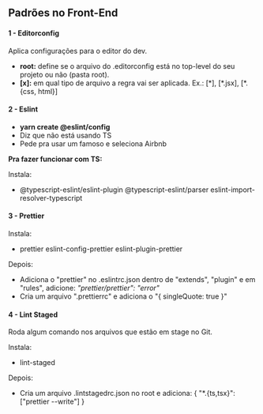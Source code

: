 ## Padrões no Front-End

#### 1 - Editorconfig

Aplica configurações para o editor do dev.

- **root:** define se o arquivo do .editorconfig está no top-level do seu projeto ou não (pasta root).
- **[x]:** em qual tipo de arquivo a regra vai ser aplicada. Ex.: [\*], [\*.jsx], [\*.{css, html}]

#### 2 - Eslint

- **yarn create @eslint/config**
- Diz que não está usando TS
- Pede pra usar um famoso e seleciona Airbnb

**Pra fazer funcionar com TS:**

Instala:

- @typescript-eslint/eslint-plugin @typescript-eslint/parser eslint-import-resolver-typescript

#### 3 - Prettier

Instala:

- prettier eslint-config-prettier eslint-plugin-prettier

Depois:

- Adiciona o "prettier" no .eslintrc.json dentro de "extends", "plugin" e em "rules", adicione:
  _"prettier/prettier": "error"_
- Cria um arquivo ".prettierrc" e adiciona o "{ singleQuote: true }"

#### 4 - Lint Staged

Roda algum comando nos arquivos que estão em stage no Git.

Instala:

- lint-staged

Depois:

- Cria um arquivo .lintstagedrc.json no root e adiciona:
  {
  "\*.{ts,tsx}": ["prettier --write"]
  }
